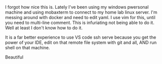 I forgot how nice this is. Lately I've been using my windows pwersonal machine and using mobaxterm to connect to my home lab linux server. I'm messing around with docker and need to edit yaml. I use vim for this, until you need to multi-line comment. This is infuriating not being able to do it. Well at least I don't know how to do it. 

It is a far better experience to use VS code ssh serve because you get the power of your IDE, edit on that remote file system with git and all, AND run shell on that machine. 

Beautiful
